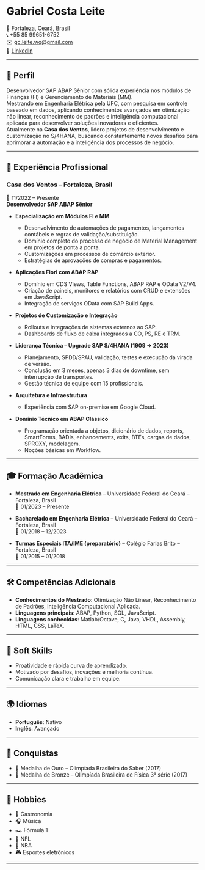 # Gabriel Costa Leite

📍 Fortaleza, Ceará, Brasil  
📞 +55 85 99651-6752  
✉️ [gc.leite.wq@gmail.com](mailto:gc.leite.wq@gmail.com)  
🔗 [LinkedIn](https://www.linkedin.com/in/gabriel-costa-leite-a822a016a/)  

---

## 👤 Perfil
Desenvolvedor SAP ABAP Sênior com sólida experiência nos módulos de Finanças (FI) e Gerenciamento de Materiais (MM).  
Mestrando em Engenharia Elétrica pela UFC, com pesquisa em controle baseado em dados, aplicando conhecimentos avançados em otimização não linear, reconhecimento de padrões e inteligência computacional aplicada para desenvolver soluções inovadoras e eficientes.  
Atualmente na **Casa dos Ventos**, lidero projetos de desenvolvimento e customização no S/4HANA, buscando constantemente novos desafios para aprimorar a automação e a inteligência dos processos de negócio.  

---

## 💼 Experiência Profissional

### Casa dos Ventos – Fortaleza, Brasil  
📅 11/2022 – Presente  
**Desenvolvedor SAP ABAP Sênior**  

- **Especialização em Módulos FI e MM**  
  - Desenvolvimento de automações de pagamentos, lançamentos contábeis e regras de validação/substituição.  
  - Domínio completo do processo de negócio de Material Management em projetos de ponta a ponta.  
  - Customizações em processos de comércio exterior.  
  - Estratégias de aprovações de compras e pagamentos.  

- **Aplicações Fiori com ABAP RAP**  
  - Domínio em CDS Views, Table Functions, ABAP RAP e OData V2/V4.  
  - Criação de paineis, monitores e relatórios com CRUD e extensões em JavaScript.  
  - Integração de serviços OData com SAP Build Apps.  

- **Projetos de Customização e Integração**  
  - Rollouts e integrações de sistemas externos ao SAP.  
  - Dashboards de fluxo de caixa integrados a CO, PS, RE e TRM.  

- **Liderança Técnica – Upgrade SAP S/4HANA (1909 → 2023)**  
  - Planejamento, SPDD/SPAU, validação, testes e execução da virada de versão.  
  - Conclusão em 3 meses, apenas 3 dias de downtime, sem interrupção de transportes.  
  - Gestão técnica de equipe com 15 profissionais.  

- **Arquitetura e Infraestrutura**  
  - Experiência com SAP on-premise em Google Cloud.  

- **Domínio Técnico em ABAP Clássico**  
  - Programação orientada a objetos, dicionário de dados, reports, SmartForms, BADIs, enhancements, exits, BTEs, cargas de dados, SPROXY, modelagem.  
  - Noções básicas em Workflow.  

---

## 🎓 Formação Acadêmica

- **Mestrado em Engenharia Elétrica** – Universidade Federal do Ceará – Fortaleza, Brasil  
  📅 01/2023 – Presente  

- **Bacharelado em Engenharia Elétrica** – Universidade Federal do Ceará – Fortaleza, Brasil  
  📅 01/2018 – 12/2023  

- **Turmas Especiais ITA/IME (preparatório)** – Colégio Farias Brito – Fortaleza, Brasil  
  📅 01/2015 – 01/2018  

---

## 🛠️ Competências Adicionais

- **Conhecimentos do Mestrado**: Otimização Não Linear, Reconhecimento de Padrões, Inteligência Computacional Aplicada.  
- **Linguagens principais**: ABAP, Python, SQL, JavaScript.  
- **Linguagens conhecidas**: Matlab/Octave, C, Java, VHDL, Assembly, HTML, CSS, LaTeX.  

---

## 🤝 Soft Skills

- Proatividade e rápida curva de aprendizado.  
- Motivado por desafios, inovações e melhoria contínua.  
- Comunicação clara e trabalho em equipe.  

---

## 🌍 Idiomas

- **Português**: Nativo  
- **Inglês**: Avançado  

---

## 🏅 Conquistas

- 🥇 Medalha de Ouro – Olimpíada Brasileira do Saber (2017)  
- 🥉 Medalha de Bronze – Olimpíada Brasileira de Física 3ª série (2017)  

---

## 🎯 Hobbies

- 🍰 Gastronomia  
- 🎧 Música  
- 🏎️ Fórmula 1  
- 🏈 NFL  
- 🏀 NBA  
- 🎮 Esportes eletrônicos  

---
